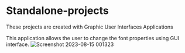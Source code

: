 # Standalone-projects
These projects are created with Graphic User Interfaces Applications

This application allows the user to change the font properties using GUI interface.
![Screenshot 2023-08-15 001323](https://github.com/sarjanUP/Standalone-projects/assets/119722954/cd656054-dd27-41b5-9b0e-5deb7b9d036a)


